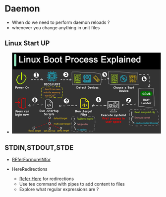 # Daemon
 - When do we need to perform daemon reloads ?
 - whenever you change anything in unit files
## Linux Start UP

 - ![Linux_Boot_Process_Explained](Images_all/Linux_Boot_Process_Explained.png)

## STDIN,STDOUT,STDE
 - [REferFormoreINfor](https://www.howtogeek.com/435903/what-are-stdin-stdout-and-stderr-on-linux/)

 - HereRedirections
    - [Refer Here](https://www.digitalocean.com/community/tutorials/an-introduction-to-linux-i-o-redirection) for redirections
    - Use tee command with pipes to add content to files
    -  Explore what regular expressions are ?